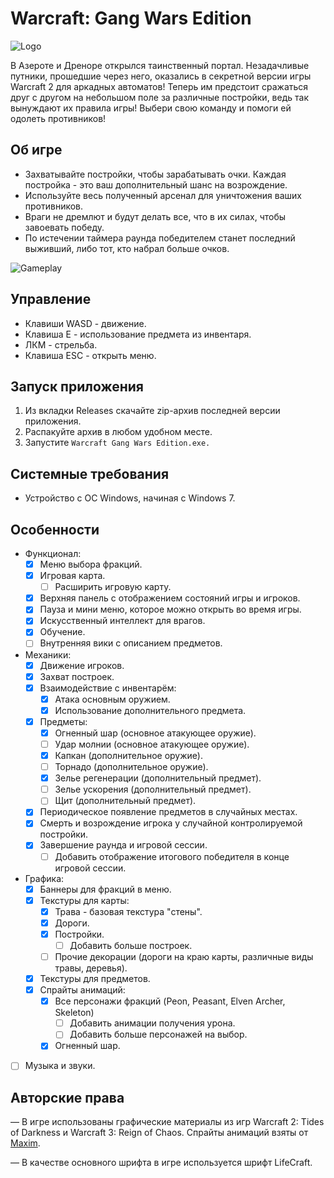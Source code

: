 # Warcraft: Gang Wars Edition

![Logo](https://repository-images.githubusercontent.com/783267155/b6f56d27-11bb-47ab-a0e7-751b6f2c438a)

В Азероте и Дреноре открылся таинственный портал. Незадачливые путники, прошедшие через него, оказались в секретной версии игры Warcraft 2 для аркадных автоматов! Теперь им предстоит сражаться друг с другом на небольшом поле за различные постройки, ведь так вынуждают их правила игры! Выбери свою команду и помоги ей одолеть противников!

## Об игре

- Захватывайте постройки, чтобы зарабатывать очки. Каждая постройка - это ваш дополнительный шанс на возрождение.
- Используйте весь полученный арсенал для уничтожения ваших противников.
- Враги не дремлют и будут делать все, что в их силах, чтобы завоевать победу.
- По истечении таймера раунда победителем станет последний выживший, либо тот, кто набрал больше очков.

![Gameplay](https://raw.githubusercontent.com/Kama-Pushka/gang-wars-arcade/main/.github/gameplay.gif)

## Управление

- Клавиши WASD - движение.
- Клавиша E - использование предмета из инвентаря.
- ЛКМ - стрельба.
- Клавиша ESC - открыть меню.

## Запуск приложения

1. Из вкладки Releases скачайте zip-архив последней версии приложения.
2. Распакуйте архив в любом удобном месте.
3. Запустите `Warcraft Gang Wars Edition.exe.`

## Системные требования

- Устройство с ОС Windows, начиная с Windows 7.

## Особенности

- Функционал:
	- [x] Меню выбора фракций.
	- [x] Игровая карта.
		- [ ] Расширить игровую карту. 
	- [x] Верхняя панель с отображением состояний игры и игроков.
	- [x] Пауза и мини меню, которое можно открыть во время игры.
	- [x] Искусственный интеллект для врагов.
	- [x] Обучение.
	- [ ] Внутренняя вики с описанием предметов.

- Механики:
	- [x] Движение игроков.
	- [x] Захват построек.
	- [x] Взаимодействие с инвентарём:
		- [x] Атака основным оружием.
		- [x] Использование дополнительного предмета.
	- [x] Предметы:
		- [x] Огненный шар (основное атакующее оружие).
		- [ ] Удар молнии (основное атакующее оружие).
		- [x] Капкан (дополнительное оружие).
		- [ ] Торнадо (дополнительное оружие).
		- [x] Зелье регенерации (дополнительный предмет).
		- [ ] Зелье ускорения (дополнительный предмет).
		- [ ] Щит (дополнительный предмет). 
	- [x] Периодическое появление предметов в случайных местах. 
	- [x] Смерть и возрождение игрока у случайной контролируемой постройки.
	- [x] Завершение раунда и игровой сессии.
		- [ ] Добавить отображение итогового победителя в конце игровой сессии. 

- Графика:
	- [x] Баннеры для фракций в меню.
	- [x] Текстуры для карты:
		- [x] Трава - базовая текстура "стены". 
		- [x] Дороги.
		- [x] Постройки.
			- [ ] Добавить больше построек. 
		- [ ] Прочие декорации (дороги на краю карты, различные виды травы, деревья). 
	- [x] Текстуры для предметов.
	- [x] Спрайты анимаций:
		- [x] Все персонажи фракций (Peon, Peasant, Elven Archer, Skeleton) 
			- [ ] Добавить анимации получения урона.
			- [ ] Добавить больше персонажей на выбор.
		- [x] Огненный шар. 

- [ ] Музыка и звуки.

## Авторские права

— В игре использованы графические материалы из игр Warcraft 2: Tides of Darkness и Warcraft 3: Reign of Chaos. Спрайты анимаций взяты от [Maxim](https://www.spriters-resource.com/submitter/Maxim/).

— В качестве основного шрифта в игре используется шрифт LifeCraft.

